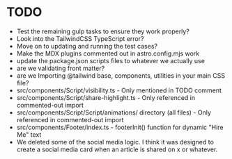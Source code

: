 # TODO

- Test the remaining gulp tasks to ensure they work properly?
- Look into the TailwindCSS TypeScript error?
- Move on to updating and running the test cases?
- Make the MDX plugins commented out in astro.config.mjs work
- update the package.json scripts files to whatever we actually use
- are we validating front matter?
- are we Importing @tailwind base, components, utilities in your main CSS file?
- src/components/Script/visibility.ts - Only mentioned in TODO comment
- src/components/Script/share-highlight.ts - Only referenced in commented-out import
- src/components/Script/Script/animations/ directory (all files) - Only referenced in commented-out import
- src/components/Footer/index.ts - footerInit() function for dynamic "Hire Me" text
- We deleted some of the social media logic. I think it was designed to create a social media card when an article is shared on x or whatever.
